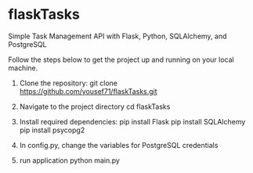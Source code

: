 # flaskTasks

Simple Task Management API with Flask, 
Python, SQLAlchemy, and PostgreSQL

Follow the steps below to get the project up and running on your local machine.

1. Clone the repository:
git clone https://github.com/yousef71/flaskTasks.git

2. Navigate to the project directory
cd flaskTasks

3. Install required dependencies:
pip install Flask
pip install SQLAlchemy
pip install psycopg2
   
4. In config.py, change the variables for PostgreSQL credentials

5. run application
python main.py

